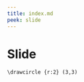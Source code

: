 ```yaml
---
title: index.md
peek: slide
---
```


# Slide

```img{frame,width:80,type:ball}
\drawcircle {r:2} (3,3)
```
